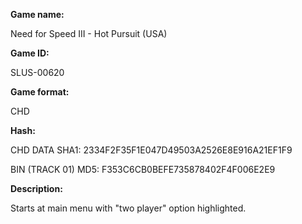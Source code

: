 **Game name:**

Need for Speed III - Hot Pursuit (USA)

**Game ID:**

SLUS-00620

**Game format:**

CHD

**Hash:**

CHD DATA SHA1: 2334F2F35F1E047D49503A2526E8E916A21EF1F9

BIN (TRACK 01) MD5: F353C6CB0BEFE735878402F4F006E2E9

**Description:**

Starts at main menu with "two player" option highlighted.